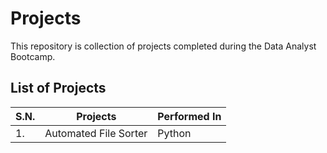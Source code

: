# Projects

This repository is collection of projects completed during the Data Analyst Bootcamp.

## List of Projects
|S.N. | Projects       | Performed In    |
|---------------|----------------|------------------------|
| 1.      |Automated File Sorter  | Python      |

